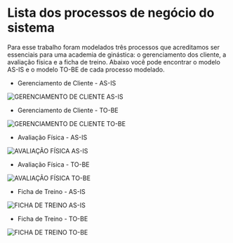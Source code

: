 # Lista dos processos de negócio do sistema

Para esse trabalho foram modelados três processos que acreditamos ser essenciais para uma academia de ginástica: o gerenciamento dos cliente, a avaliação física e a ficha de treino. 
Abaixo você pode encontrar o modelo AS-IS e o modelo TO-BE de cada processo modelado.

* Gerenciamento de Cliente - AS-IS

![GERENCIAMENTO DE CLIENTE AS-IS](https://github.com/ICEI-PUC-Minas-PMV-SI/pmv-si-2023-2-pe2-t1-academia_de_ginastica/assets/116188910/652331ca-2e19-46fe-99b0-a768d91e883a)
  
* Gerenciamento de Cliente - TO-BE

![GERENCIAMENTO DE CLIENTE TO-BE](https://github.com/ICEI-PUC-Minas-PMV-SI/pmv-si-2023-2-pe2-t1-academia_de_ginastica/assets/116188910/c046c91c-6936-4345-9dca-21cb53a72831)
  
* Avaliação Física - AS-IS

![AVALIAÇÃO FÍSICA AS-IS](https://github.com/ICEI-PUC-Minas-PMV-SI/pmv-si-2023-2-pe2-t1-academia_de_ginastica/assets/116188910/b280a8a8-bd7b-41e9-9824-b03f34c767cc)
  
* Avaliação Física - TO-BE

![AVALIAÇÃO FÍSICA TO-BE](https://github.com/ICEI-PUC-Minas-PMV-SI/pmv-si-2023-2-pe2-t1-academia_de_ginastica/assets/116188910/e25b5612-6b5e-42d1-87f9-2b918ed61369)
  
* Ficha de Treino - AS-IS

![FICHA DE TREINO AS-IS](https://github.com/ICEI-PUC-Minas-PMV-SI/pmv-si-2023-2-pe2-t1-academia_de_ginastica/assets/116188910/54896cdc-b73c-4a41-b906-2a44b0ea4d56)
 
* Ficha de Treino - TO-BE

![FICHA DE TREINO TO-BE](https://github.com/ICEI-PUC-Minas-PMV-SI/pmv-si-2023-2-pe2-t1-academia_de_ginastica/assets/116188910/55ef76f2-bea0-468c-98a0-dd21ea6a7545)

  

